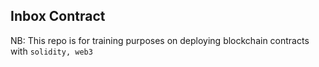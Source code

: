## Inbox Contract


NB: This repo is for training purposes on deploying blockchain contracts with `solidity, web3`
